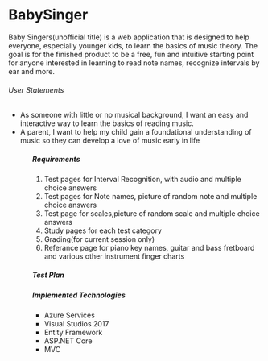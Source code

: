 # BabySinger
<p>Baby Singers(unofficial title) is a web application that is designed to help everyone, especially younger kids, to learn the basics of music theory. The goal is for the finished product to be a free, fun and intuitive starting point for anyone interested in learning to read note names, recognize intervals by ear and more.</p>

<h6>User Statements</h6>
 <ul>
  <li>As someone with little or no musical background, I want an easy and interactive way to learn the basics of reading music.</li>
  <li>A parent, I want to help my child gain a foundational understanding of music so they can develop a love of music early in life</li>
 <ul>

<h5>Requirements</h5>
 <ol type="1">
  <li>Test pages for Interval Recognition, with audio and multiple choice answers</li>
  <li>Test pages for Note names, picture of random note and multiple choice answers</li>
  <li>Test page for scales,picture of random scale and multiple choice answers</li>
  <li>Study pages for each test category</li>
  <li>Grading(for current session only)</li>
  <li>Referance page for piano key names, guitar and bass fretboard and various other instrument finger charts</li>
 </ol>
 
 <h5>Test Plan</h5>
 
 
 
<h5>Implemented Technologies</h5>
<ul>
  <li>Azure Services</li>
  <li>Visual Studios 2017</li>
  <li>Entity Framework</li>
  <li>ASP.NET Core</li>
  <li>MVC</li>
</ui>
